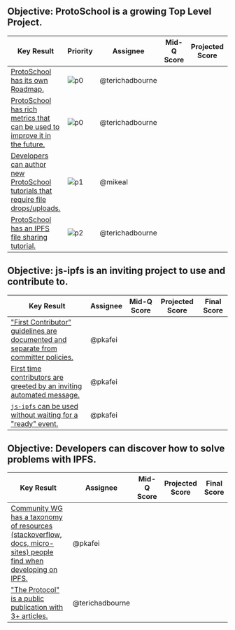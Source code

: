 ## Objective: ProtoSchool is a growing Top Level Project.

| Key Result | Priority | Assignee | Mid-Q Score | Projected Score | Final Score |
| ---------- | -------- | -------- | ----------- | --------------- | ----------- |
| [ProtoSchool has its own Roadmap.](https://github.com/ProtoSchool/protoschool.github.io/issues/104) |![p0](https://ipfs.io/ipfs/QmV88khHDJEXi7wo6o972MZWY661R9PhrZW6dvpFP6jnMn/p0.svg) | @terichadbourne | | | |
| [ProtoSchool has rich metrics that can be used to improve it in the future.](https://github.com/ProtoSchool/protoschool.github.io/issues/100) |![p0](https://ipfs.io/ipfs/QmV88khHDJEXi7wo6o972MZWY661R9PhrZW6dvpFP6jnMn/p0.svg)| @terichadbourne | | | |
| [Developers can author new ProtoSchool tutorials that require file drops/uploads.](https://github.com/ProtoSchool/protoschool.github.io/issues/91) |![p1](https://ipfs.io/ipfs/QmV88khHDJEXi7wo6o972MZWY661R9PhrZW6dvpFP6jnMn/p1.svg)| @mikeal | | | |
| [ProtoSchool has an IPFS file sharing tutorial.](https://github.com/ProtoSchool/protoschool.github.io/issues/91) |![p2](https://ipfs.io/ipfs/QmV88khHDJEXi7wo6o972MZWY661R9PhrZW6dvpFP6jnMn/p2.svg)| @terichadbourne | | | |

## Objective: js-ipfs is an inviting project to use and contribute to.

| Key Result | Assignee | Mid-Q Score | Projected Score | Final Score |
| ---------- | -------- | ----------- | --------------- | ----------- |
| ["First Contributor" guidelines are documented and separate from committer policies.](https://github.com/ipfs/community/issues/380) | @pkafei | | | |
| [First time contributors are greeted by an inviting automated message.](https://github.com/ipfs/community/issues/369) | @pkafei | | | |
| [`js-ipfs` can be used without waiting for a "ready" event.](https://github.com/ipfs/js-ipfs/issues/1762) | @pkafei | | | |

## Objective: Developers can discover how to solve problems with IPFS.

| Key Result | Assignee | Mid-Q Score | Projected Score | Final Score |
| ---------- | -------- | ----------- | --------------- | ----------- |
| [Community WG has a taxonomy of resources (stackoverflow, docs, micro-sites) people find when developing on IPFS.](https://github.com/ipfs/community/issues/367) | @pkafei | | | |
| ["The Protocol" is a public publication with 3+ articles.](https://github.com/ipfs/community/issues/333) | @terichadbourne | | | |
